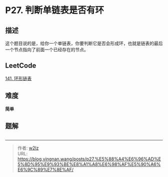 # P27. 判断单链表是否有环


<!--more-->

## 描述

这个题目说的是，给你一个单链表，你要判断它是否会形成环，也就是链表的最后一个节点指向了前面一个已经存在的节点。

## LeetCode

[141. 环形链表](https://leetcode.cn/problems/linked-list-cycle/description/)

## 难度

**简单**

## 题解

```java

```


---

> 作者: [w2lz](https://github.com/w2lz)  
> URL: https://blog.yingnan.wang/posts/p27.%E5%88%A4%E6%96%AD%E5%8D%95%E9%93%BE%E8%A1%A8%E6%98%AF%E5%90%A6%E6%9C%89%E7%8E%AF/  

